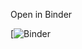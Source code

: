 Open in Binder

[![Binder](https://mybinder.org/v2/gh/dasdristanta13/NLP_work/61bd6308a76cafcefd87c4da5b0b62e43643ad51)
